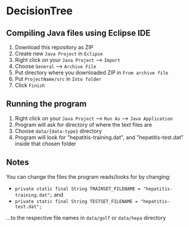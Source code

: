 # DecisionTree

## Compiling Java files using Eclipse IDE

1. Download this repository as ZIP
2. Create new `Java Project` in `Eclipse`
3. Right click on your `Java Project` --> `Import`
4. Choose `General` --> `Archive File`
5. Put directory where you downloaded ZIP in `From archive file`
6. Put `ProjectName/src` in `Into folder`
7. Click `Finish`

## Running the program

1. Right click on your `Java Project` --> `Run As` --> `Java Application`
2. Program will ask for directory of where the text files are
3. Choose `data/{data-type}` directory
4. Program will look for "hepatitis-training.dat", and "hepatitis-test.dat" inside that chosen folder

## Notes

You can change the files the program reads/looks for by changing:
- `private static final String TRAINSET_FILENAME = "hepatitis-training.dat";`
and
-	`private static final String TESTSET_FILENAME = "hepatitis-test.dat";`

...to the respective file names in `data/golf` or `data/hepa` directory
